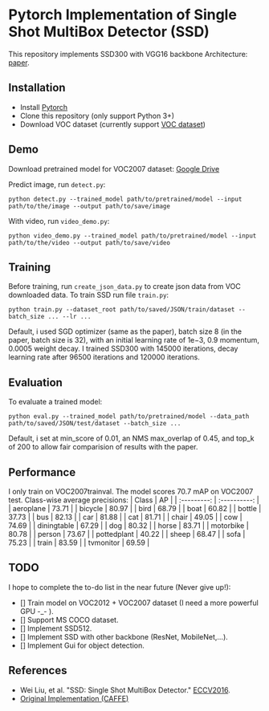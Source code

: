 # Pytorch Implementation of Single Shot MultiBox Detector (SSD)

This repository implements SSD300 with VGG16 backbone Architecture: [paper](https://arxiv.org/abs/1512.02325).

## Installation

* Install [Pytorch](https://pytorch.org/)
* Clone this repository (only support Python 3+)
* Download VOC dataset (currently support [VOC dataset](http://host.robots.ox.ac.uk/pascal/VOC/))

## Demo
Download pretrained model for VOC2007 dataset: [Google Drive](https://drive.google.com/file/d/1-4-k0vQD5nc_oU07J3jjVtek7R_UdPVk/view?usp=sharing)

Predict image, run `detect.py`:
```
python detect.py --trained_model path/to/pretrained/model --input path/to/the/image --output path/to/save/image
```

With video, run `video_demo.py`:
```
python video_demo.py --trained_model path/to/pretrained/model --input path/to/the/video --output path/to/save/video
```

## Training
Before training, run `create_json_data.py` to create json data from VOC downloaded data.
To train SSD run file `train.py`:
```
python train.py --dataset_root path/to/saved/JSON/train/dataset --batch_size ... --lr ...
```
Default, i used SGD optimizer (same as the paper), batch size 8 (in the paper, batch size is 32), with an initial learning rate of 1e−3, 0.9 momentum, 0.0005 weight decay. I trained SSD300 with 145000 iterations, decay learning rate after 96500 iterations and 120000 iterations. 

## Evaluation
To evaluate a trained model:
```
python eval.py --trained_model path/to/pretrained/model --data_path path/to/saved/JSON/test/dataset --batch_size ...
```
Default, i set at min_score of 0.01, an NMS max_overlap of 0.45, and top_k of 200 to allow fair comparision of results with the paper.

## Performance
I only train on VOC2007trainval. The model scores 70.7 mAP on VOC2007 test.
Class-wise average precisions:
|  Class      |      AP      |
| :---------: | :----------: |
|  aeroplane  |    73.71     |
|   bicycle   |    80.97     |
|    bird     |    68.79     |
|    boat     |    60.82     |
|   bottle    |    37.73     |
|    bus      |    82.13     |
|    car	    |    81.88     |
|    cat      |    81.71     |
|   chair     |    49.05     |
|    cow      |    74.69     |
| diningtable |    67.29     |
|    dog      |    80.32     |
|    horse    |    83.71     |
|  motorbike  |    80.78     |
|   person    |    73.67     |
| pottedplant	|    40.22     |
|    sheep    |    68.47     |
|    sofa     |    75.23     |
|   train     |    83.59     |
|  tvmonitor  |    69.59     |

## TODO 
I hope to complete the to-do list in the near future (Never give up!):

* [] Train model on VOC2012 + VOC2007 dataset (I need a more powerful GPU -_- ).
* [] Support MS COCO dataset.
* [] Implement SSD512.
* [] Implement SSD with other backbone (ResNet, MobileNet,...).
* [] Implement Gui for object detection.

## References
- Wei Liu, et al. "SSD: Single Shot MultiBox Detector." [ECCV2016]((http://arxiv.org/abs/1512.02325)).
- [Original Implementation (CAFFE)](https://github.com/weiliu89/caffe/tree/ssd)

